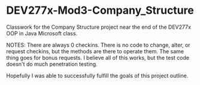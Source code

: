 # DEV277x-Mod3-Company_Structure
Classwork for the Company Structure project near the end of the DEV277x OOP in Java Microsoft class.

NOTES: There are always 0 checkins. There is no code to change, alter, or request checkins, but the methods are there to operate them. The same thing goes for bonus requests. I believe all of this works, but the test code doesn't do much penetration testing.

Hopefully I was able to successfully fulfill the goals of this project outline.

